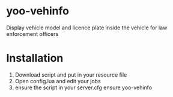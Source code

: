 # yoo-vehinfo
 Display vehicle model and licence plate inside the vehicle for law enforcement officers

# Installation

1. Download script and put in your resource file
2. Open config.lua and edit your jobs
2. ensure the script in your server.cfg 
ensure yoo-vehinfo
